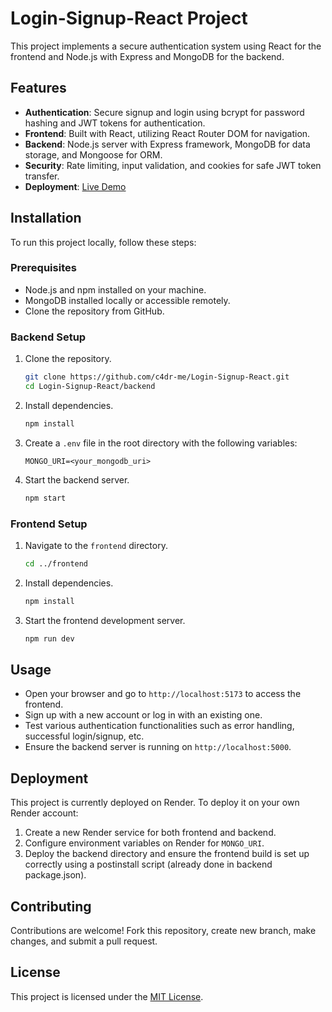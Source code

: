 # Login-Signup-React Project

This project implements a secure authentication system using React for the frontend and Node.js with Express and MongoDB for the backend.

## Features

- **Authentication**: Secure signup and login using bcrypt for password hashing and JWT tokens for authentication.
- **Frontend**: Built with React, utilizing React Router DOM for navigation.
- **Backend**: Node.js server with Express framework, MongoDB for data storage, and Mongoose for ORM.
- **Security**: Rate limiting, input validation, and cookies for safe JWT token transfer.
- **Deployment**: [Live Demo](https://login-signup-react-t8ka.onrender.com/)

## Installation

To run this project locally, follow these steps:

### Prerequisites

- Node.js and npm installed on your machine.
- MongoDB installed locally or accessible remotely.
- Clone the repository from GitHub.

### Backend Setup

1. Clone the repository.
   ```bash
   git clone https://github.com/c4dr-me/Login-Signup-React.git
   cd Login-Signup-React/backend
   ```
2. Install dependencies.
   ```bash
   npm install
   ```
3. Create a `.env` file in the root directory with the following variables:
   ```
   MONGO_URI=<your_mongodb_uri>
   ```
4. Start the backend server.
   ```bash
   npm start
   ```

### Frontend Setup

1. Navigate to the `frontend` directory.
   ```bash
   cd ../frontend
   ```
2. Install dependencies.
   ```bash
   npm install
   ```
3. Start the frontend development server.
   ```bash
   npm run dev
   ```

## Usage

- Open your browser and go to `http://localhost:5173` to access the frontend.
- Sign up with a new account or log in with an existing one.
- Test various authentication functionalities such as error handling, successful login/signup, etc.
- Ensure the backend server is running on `http://localhost:5000`.

## Deployment

This project is currently deployed on Render. To deploy it on your own Render account:

1. Create a new Render service for both frontend and backend.
2. Configure environment variables on Render for `MONGO_URI`.
3. Deploy the backend directory and ensure the frontend build is set up correctly using a postinstall script (already done in backend package.json).

## Contributing

Contributions are welcome! Fork this repository, create new branch, make changes, and submit a pull request.

## License

This project is licensed under the [MIT License](./LICENSE).
